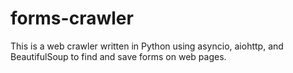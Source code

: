 # forms-crawler
This is a web crawler written in Python using asyncio, aiohttp, and BeautifulSoup to find and save forms on web pages.
